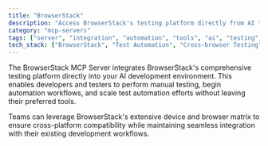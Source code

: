 ```yaml
---
title: "BrowserStack"
description: "Access BrowserStack's testing platform directly from AI tools for manual and automated testing."
category: "mcp-servers"
tags: ["server", "integration", "automation", "tools", "ai", "testing", "cross-platform"]
tech_stack: ["BrowserStack", "Test Automation", "Cross-browser Testing", "AI Development Environment"]
---
```


The BrowserStack MCP Server integrates BrowserStack's comprehensive testing platform directly into your AI development environment. This enables developers and testers to perform manual testing, begin automation workflows, and scale test automation efforts without leaving their preferred tools.

Teams can leverage BrowserStack's extensive device and browser matrix to ensure cross-platform compatibility while maintaining seamless integration with their existing development workflows.
